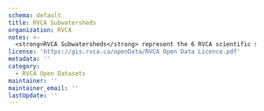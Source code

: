 ```yaml
---
schema: default
title: RVCA Subwatersheds
organization: RVCA
notes: >-
  <strong>RVCA Subwatersheds</strong> represent the 6 RVCA scientific subwatersheds (Tay River, Upper Rideau Lakes, Middle Rideau, Lower Rideau, Kemptville Creek, Jock River). This dataset is used extensively for Subwatershed Reporting. The Subwatersheds are broken down further into RVCA Catchments for reporting purposes.
license: 'https://gis.rvca.ca/openData/RVCA Open Data Licence.pdf'
metadata: ''
category:
  - RVCA Open Datasets
maintainer: ''
maintainer_email: ''
lastUpdate: ''
---
```

